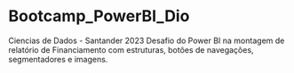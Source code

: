 # Bootcamp_PowerBI_Dio
Ciencias de Dados - Santander 2023
Desafio do Power BI na montagem de relatório de Financiamento com estruturas, botões de navegações, segmentadores e imagens.
